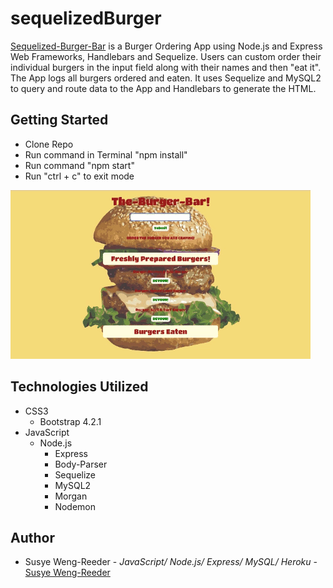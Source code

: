 # sequelizedBurger

[Sequelized-Burger-Bar](https://hidden-hollows-63563.herokuapp.com/) is a Burger Ordering App using Node.js and Express Web Frameworks, Handlebars and Sequelize. Users can custom order their individual burgers in the input field along with their names and then "eat it". The App logs all burgers ordered and eaten. It uses Sequelize and MySQL2 to query and route data to the App and Handlebars to generate the HTML. 
 


## Getting Started

- Clone Repo
- Run command in Terminal "npm install"
- Run command "npm start"
- Run "ctrl + c" to exit mode


![burger](public/assets/images/burgerBar.gif "server.js")



## Technologies Utilized

- CSS3
    - Bootstrap 4.2.1
- JavaScript
    - Node.js
        - Express
        - Body-Parser
        - Sequelize
        - MySQL2
        - Morgan
        - Nodemon
       

## Author

- Susye Weng-Reeder - *JavaScript/ Node.js/ Express/ MySQL/ Heroku* - [Susye Weng-Reeder](https://eveasian88.github.io/Professional-Portfolio/ "Susye's Portfolio")
